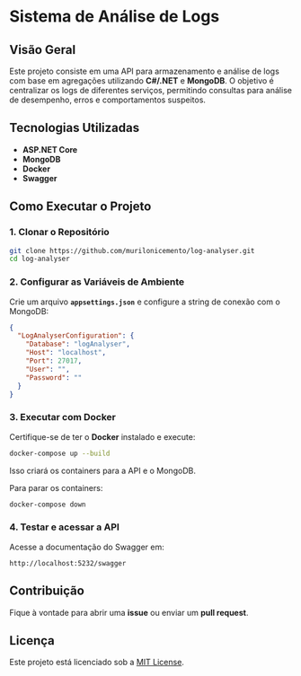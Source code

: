 ﻿# **Sistema de Análise de Logs**

## **Visão Geral**

Este projeto consiste em uma API para armazenamento e análise de logs com base em agregações utilizando **C#/.NET** e **MongoDB**. O objetivo é centralizar os logs de diferentes serviços, permitindo consultas para análise de desempenho,
erros e comportamentos suspeitos.

## **Tecnologias Utilizadas**

- **ASP.NET Core**
- **MongoDB**
- **Docker**
- **Swagger**

## **Como Executar o Projeto**

### **1. Clonar o Repositório**

```sh
git clone https://github.com/murilonicemento/log-analyser.git
cd log-analyser
```

### **2. Configurar as Variáveis de Ambiente**

Crie um arquivo **`appsettings.json`** e configure a string de conexão com o MongoDB:

```json
{
  "LogAnalyserConfiguration": {
    "Database": "logAnalyser",
    "Host": "localhost",
    "Port": 27017,
    "User": "",
    "Password": ""
  }
}
```

### **3. Executar com Docker**

Certifique-se de ter o **Docker** instalado e execute:

```sh
docker-compose up --build
```

Isso criará os containers para a API e o MongoDB.

Para parar os containers:

```sh
docker-compose down
```

### **4. Testar e acessar a API**

Acesse a documentação do Swagger em:

```
http://localhost:5232/swagger
```

## **Contribuição**

Fique à vontade para abrir uma **issue** ou enviar um **pull request**.

## Licença

Este projeto está licenciado sob a [MIT License](LICENSE).